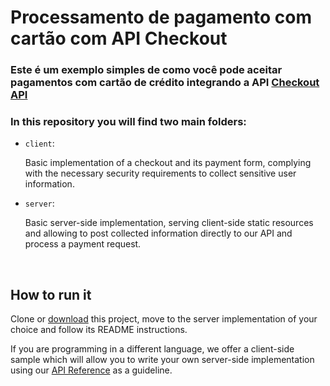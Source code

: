 # Processamento de pagamento com cartão com API Checkout

### Este é um exemplo simples de como você pode aceitar pagamentos com cartão de crédito integrando a API [Checkout API](https://developers.mercadopago.com/en/guides/payments/api/introduction)

### In this repository you will find two main folders:

- `client`: 
  
    Basic implementation of a checkout and its payment form, complying with the necessary security requirements to collect sensitive user information.

- `server`: 

    Basic server-side implementation, serving client-side static resources and allowing to post collected information directly to our API and process a payment request. 

<br>

## How to run it

Clone or [download](https://github.com/mercadopago/card-payment-sample/archive/master.zip) this project, move to the server implementation of your choice and follow its README instructions.

If you are programming in a different language, we offer a client-side sample which will allow you to write your own server-side implementation using our [API Reference](https://developers.mercadopago.com/en/reference/payments/_payments/post/) as a guideline.
